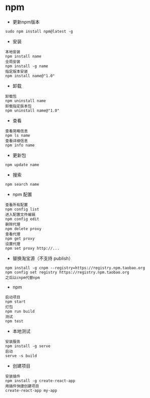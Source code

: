 # npm

* 更新npm版本

```
sudo npm install npm@latest -g 
```

* 安装

```
本地安装
npm install name
全局安装
npm install -g name
指定版本安装
npm install name@"1.0"
```

* 卸载

```
卸载包
npm uninstall name
卸载指定版本包
npm uninstall name@"1.0"
```

* 查看

```
查看简略信息
npm ls name
查看详细信息
npm info name
```

* 更新包

```
npm update name
```

* 搜索

```
npm search name
```

* npm 配置

```
查看所有配置
npm config list
进入配置文件编辑
npm config edit
删除代理
npm delete proxy
查看代理
npm get proxy
设置代理
npm set proxy http://...
```

* 替换淘宝源（不支持 publish）

```
npm install -g cnpm --registry=https://registry.npm.taobao.org
npm config set registry https://registry.npm.taobao.org
之后以cnpm代替npm
```

* npm 

```
启动项目
npm start
打包
npm run build
测试
npm test
```

* 本地测试

```
安装服务
npm install -g serve
启动
serve -s build
```

* 创建项目

```
安装插件
npm install -g create-react-app
用插件快捷创建项目
create-react-app my-app
```


